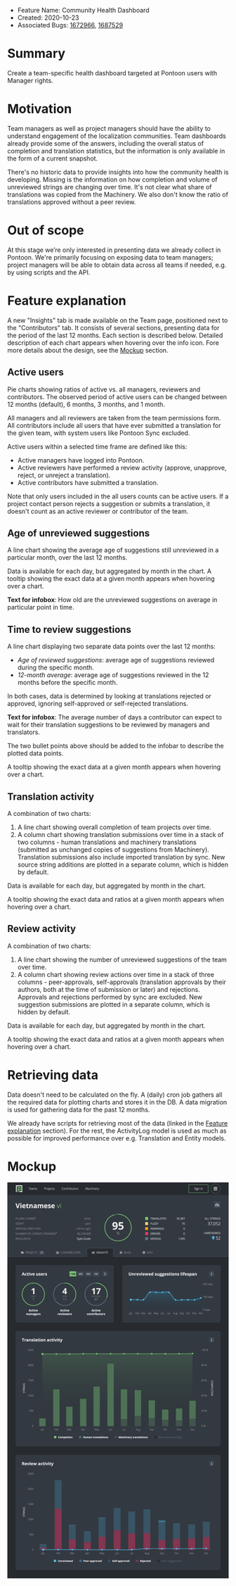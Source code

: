 * Feature Name: Community Health Dashboard
* Created: 2020-10-23
* Associated Bugs: [1672966](https://bugzilla.mozilla.org/show_bug.cgi?id=1672966), [1687529](https://bugzilla.mozilla.org/show_bug.cgi?id=1687529)

# Summary

Create a team-specific health dashboard targeted at Pontoon users with Manager rights.

# Motivation

Team managers as well as project managers should have the ability to understand engagement of the localization communities. Team dashboards already provide some of the answers, including the overall status of completion and translation statistics, but the information is only available in the form of a current snapshot.

There's no historic data to provide insights into how the community health is developing. Missing is the information on how completion and volume of unreviewed strings are changing over time. It's not clear what share of translations was copied from the Machinery. We also don't know the ratio of translations approved without a peer review.

# Out of scope

At this stage we’re only interested in presenting data we already collect in Pontoon. We're primarily focusing on exposing data to team managers; project managers will be able to obtain data across all teams if needed, e.g. by using scripts and the API.

# Feature explanation

A new "Insights" tab is made available on the Team page, positioned next to the "Contributors" tab. It consists of several sections, presenting data for the period of the last 12 months. Each section is described below. Detailed description of each chart appears when hovering over the info icon. Fore more details about the design, see the [Mockup](#mockup) section.

## Active users

Pie charts showing ratios of active vs. all managers, reviewers and contributors. The observed period of active users can be changed between 12 months (default), 6 months, 3 months, and 1 month.

All managers and all reviewers are taken from the team permissions form. All contributors include all users that have ever submitted a translation for the given team, with system users like Pontoon Sync excluded.

Active users within a selected time frame are defined like this:
* Active managers have logged into Pontoon.
* Active reviewers have performed a review activity (approve, unapprove, reject, or unreject a translation).
* Active contributors have submitted a translation.

Note that only users included in the all users counts can be active users. If a project contact person rejects a suggestion or submits a translation, it doesn't count as an active reviewer or contributor of the team.

## Age of unreviewed suggestions

A line chart showing the average age of suggestions still unreviewed in a particular month, over the last 12 months.

Data is available for each day, but aggregated by month in the chart. A tooltip showing the exact data at a given month appears when hovering over a chart.

**Text for infobox**: How old are the unreviewed suggestions on average in particular point in time.

## Time to review suggestions

A line chart displaying two separate data points over the last 12 months:
* *Age of reviewed suggestions*: average age of suggestions reviewed during the specific month.
* *12-month average*: average age of suggestions reviewed in the 12 months before the specific month.

In both cases, data is determined by looking at translations rejected or approved, ignoring self-approved or self-rejected translations.

**Text for infobox**: The average number of days a contributor can expect to wait for their translation suggestions to be reviewed by managers and translators.

The two bullet points above should be added to the infobar to describe the plotted data points.

A tooltip showing the exact data at a given month appears when hovering over a chart.

## Translation activity

A combination of two charts:
1. A line chart showing overall completion of team projects over time.
1. A column chart showing translation submissions over time in a stack of two columns - human translations and machinery translations (submitted as unchanged copies of suggestions from Machinery). Translation submissions also include imported translation by sync. New source string additions are plotted in a separate column, which is hidden by default.

Data is available for each day, but aggregated by month in the chart.

A tooltip showing the exact data and ratios at a given month appears when hovering over a chart.

## Review activity

A combination of two charts:
1. A line chart showing the number of unreviewed suggestions of the team over time.
1. A column chart showing review actions over time in a stack of three columns - peer-approvals, self-approvals (translation approvals by their authors, both at the time of submission or later) and rejections. Approvals and rejections performed by sync are excluded. New suggestion submissions are plotted in a separate column, which is hidden by default.

Data is available for each day, but aggregated by month in the chart.

A tooltip showing the exact data and ratios at a given month appears when hovering over a chart.

# Retrieving data

Data doesn't need to be calculated on the fly. A (daily) cron job gathers all the required data for plotting charts and stores it in the DB. A data migration is used for gathering data for the past 12 months.

We already have scripts for retrieving most of the data (linked in the [Feature explanation](#feature-explanation) section). For the rest, the ActivityLog model is used as much as possible for improved performance over e.g. Translation and Entity models.

# Mockup

![](0108/mockup.png)
